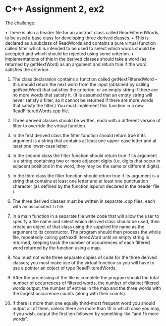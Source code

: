 # C++ Assignment 2, ex2

The challenge:

•	There is also a header file for an abstract class called ReadFilteredWords, to be used a base class for developing three derived classes. 
•	This is declared as a subclass of ReadWords and contains a pure virtual function called filter which is intended to be used to select which words should be accepted and which should be rejected using some criterion. 
•	Implementations of this in the derived classes should take a word (as returned by getNextWord) as an argument and return true if the word satisfies the criterion. 


1.	The class declaration contains a function called getNextFilteredWord – this should return the next word from the input (obtained by calling getNextWord) that satisfies the criterion, or an empty string if there are no more words that satisfy it. (It is assumed that an empty string will never satisfy a filter, so it cannot be returned if there are more words that satisfy the filter.) You must implement this function in a new ReadFilteredWords.cpp file. 

2.	Three derived classes should be written, each with a different version of filter to override the virtual function. 

3.	In the first derived class the filter function should return true if its argument is a string that contains at least one upper-case letter and at least one lower-case letter.

4.	In the second class the filter function should return true if its argument is a string containing two or more adjacent digits (i.e. digits that occur in adjacent positions in the word, they may be the same or different digits). 

5.	In the third class the filter function should return true if its argument is a string that contains at least one letter and at least one punctuation character (as defined by the function ispunct declared in the header file <cctype>). 

6.	The three derived classes must be written in separate .cpp files, each with an associated .h file. 

7.	In a main function in a separate file write code that will allow the user to specify a file name and select which derived class should be used, then create an object of that class using the supplied file name as the argument to its constructor. The program should then process the whole file, repeatedly calling getNextFilteredWord until an empty string is returned, keeping track the number of occurrences of each filtered word returned by the function using a map.   

8.	You must not write three separate copies of code for the three derived classes; you must make use of the virtual function so you will have to use a pointer an object of type ReadFilteredWords. 

9.	After the processing of the file is complete the program should the total number of occurrences of filtered words, the number of distinct filtered words output, the number of entries in the map and the three words with the largest occurrence counts (along with their counts).  

10.	If there is more than one equally third-most frequent word you should output all of them, unless there are more than 10 in which case you may, if you wish, output the first ten followed by something like “and 15 more words”. 
